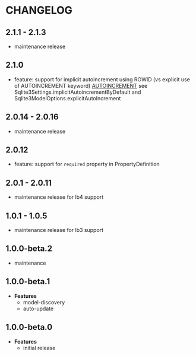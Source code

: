 # CHANGELOG

## 2.1.1 - 2.1.3

- maintenance release
  
## 2.1.0

- feature: support for implicit autoincrement using ROWID (vs explicit use of AUTOINCREMENT keyword)
  [AUTOINCREMENT](https://www.sqlite.org/autoinc.html)
  see Sqlite3Settings.implicitAutoincrementByDefault and Sqlite3ModelOptions.explicitAutoIncrement

## 2.0.14 - 2.0.16

- maintenance release

## 2.0.12

- feature: support for `required` property in PropertyDefinition

## 2.0.1 - 2.0.11

- maintenance release for lb4 support

## 1.0.1 - 1.0.5

- maintenance release for lb3 support

## 1.0.0-beta.2

- maintenance

## 1.0.0-beta.1

- **Features**
  - model-discovery
  - auto-update

## 1.0.0-beta.0

- **Features**
  - initial release

